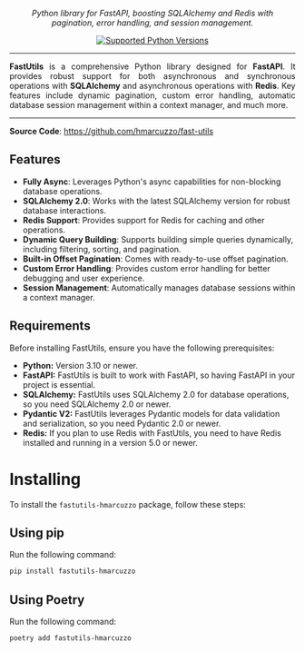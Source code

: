 <style>
    .md-typeset h1,
    .md-content__button {
        display: none;
    }
</style>

<p align="center" markdown=1>
  <i>Python library for FastAPI, boosting SQLAlchemy and Redis with pagination, error handling, and session management.</i>
</p>
<p align="center" markdown=1>
<a href="https://github.psa-cloud.com/gtf08/hil-fastapi-utils">
  <img src="https://img.shields.io/badge/Python-3.10 | 3.11 | 3.12-40cd60" alt="Supported Python Versions"/>
</a>
</p>
<hr>
<p align="justify">
<b>FastUtils</b> is a comprehensive Python library designed for <b>FastAPI</b>. It provides robust support for both 
    asynchronous and synchronous operations with <b>SQLAlchemy</b> and asynchronous operations with <b>Redis</b>. Key 
    features include dynamic pagination, custom error handling, automatic database session management within a context 
    manager, and much more.
</p>
<hr>

**Source Code**: <a href="https://github.com/hmarcuzzo/fast-utils" target="_blank">https://github.com/hmarcuzzo/fast-utils</a>


## Features
- **Fully Async**: Leverages Python's async capabilities for non-blocking database operations.
- **SQLAlchemy 2.0**: Works with the latest SQLAlchemy version for robust database interactions.
- **Redis Support**: Provides support for Redis for caching and other operations.
- **Dynamic Query Building**: Supports building simple queries dynamically, including filtering, sorting, and pagination.
- **Built-in Offset Pagination**: Comes with ready-to-use offset pagination.
- **Custom Error Handling**: Provides custom error handling for better debugging and user experience.
- **Session Management**: Automatically manages database sessions within a context manager.

## Requirements

Before installing FastUtils, ensure you have the following prerequisites:

* **Python:** Version 3.10 or newer.
* **FastAPI:** FastUtils is built to work with FastAPI, so having FastAPI in your project is essential.
* **SQLAlchemy:** FastUtils uses SQLAlchemy 2.0 for database operations, so you need SQLAlchemy 2.0 or newer.
* **Pydantic V2:** FastUtils leverages Pydantic models for data validation and serialization, so you need Pydantic 2.0 or newer.
* **Redis:** If you plan to use Redis with FastUtils, you need to have Redis installed and running in a version 5.0 or newer.

# Installing

To install the `fastutils-hmarcuzzo` package, follow these steps:

## Using pip
Run the following command:
```sh
pip install fastutils-hmarcuzzo
```

## Using Poetry
Run the following command:
```sh
poetry add fastutils-hmarcuzzo
```
